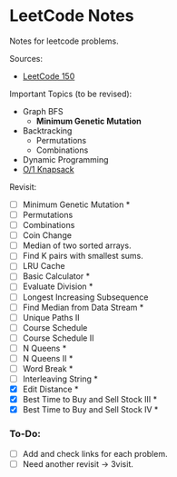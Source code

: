 # LeetCode Notes

Notes for leetcode problems.

Sources:

- [LeetCode 150](https://leetcode.com/studyplan/top-interview-150/)

Important Topics (to be revised):

- Graph BFS
  - **Minimum Genetic Mutation**
- Backtracking
  - Permutations
  - Combinations
- Dynamic Programming
- [O/1 Knapsack](https://www.geeksforgeeks.org/0-1-knapsack-problem-dp-10/)

Revisit:

- [ ] Minimum Genetic Mutation \*
- [ ] Permutations
- [ ] Combinations
- [ ] Coin Change
- [ ] Median of two sorted arrays.
- [ ] Find K pairs with smallest sums.
- [ ] LRU Cache
- [ ] Basic Calculator \*
- [ ] Evaluate Division \*
- [ ] Longest Increasing Subsequence
- [ ] Find Median from Data Stream \*
- [ ] Unique Paths II
- [ ] Course Schedule
- [ ] Course Schedule II
- [ ] N Queens \*
- [ ] N Queens II \*
- [ ] Word Break \*
- [ ] Interleaving String \*
- [X] Edit Distance \*
- [x] Best Time to Buy and Sell Stock III \*
- [x] Best Time to Buy and Sell Stock IV \*

### To-Do: 

- [ ] Add and check links for each problem.
- [ ] Need another revisit -> 3visit.